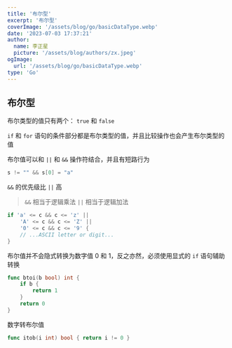 ```yaml
---
title: '布尔型'
excerpt: '布尔型'
coverImage: '/assets/blog/go/basicDataType.webp'
date: '2023-07-03 17:37:21'
author:
  name: 李正星
  picture: '/assets/blog/authors/zx.jpeg'
ogImage:
  url: '/assets/blog/go/basicDataType.webp'
type: 'Go'
---
```


## 布尔型

布尔类型的值只有两个： `true` 和 `false`

`if` 和 `for` 语句的条件部分都是布尔类型的值，并且比较操作也会产生布尔类型的值

布尔值可以和 `||` 和 `&&` 操作符结合，并且有短路行为

```go
s != "" && s[0] = "a"
```

`&&` 的优先级比 `||` 高

> `&&` 相当于逻辑乘法
> `||` 相当于逻辑加法

```go
if 'a' <= c && c <= 'z' ||
    'A' <= c && c <= 'Z' ||
    '0' <= c && c <= '9' {
    // ...ASCII letter or digit...
}
```

布尔值并不会隐式转换为数字值 0 和 1，反之亦然，必须使用显式的 `if` 语句辅助转换

```go
func btoi(b bool) int {
    if b {
        return 1
    }
    return 0
}
```

数字转布尔值

```go
func itob(i int) bool { return i != 0 }
```